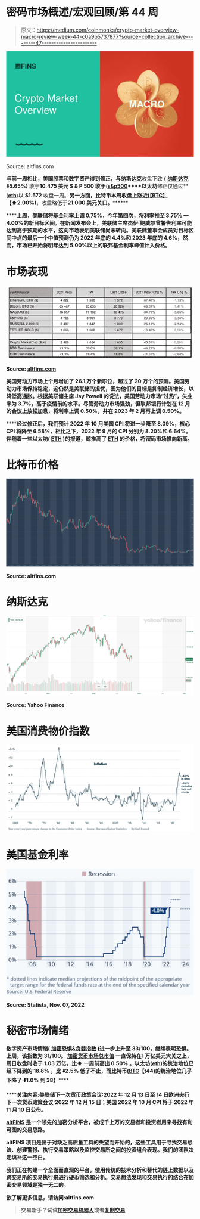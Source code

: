# 密码市场概述/宏观回顾/第 44 周

> 原文：<https://medium.com/coinmonks/crypto-market-overview-macro-review-week-44-c0a9b5737877?source=collection_archive---------47----------------------->

![](img/4d574a8ed349ac441f290275d060007d.png)

Source: altfins.com

**与前一周相比，美国股票和数字资产得到修正，**与**纳斯达克**收盘下跌 **(** [**纳斯达克**](https://finance.yahoo.com/quote/%5EIXIC?p=%5eIXIC&.tsrc=fin-srch) **⬇️5.65%)** 收于**10.475 美元 **S & P 500** 收于**(**[**s&p500**](https://finance.yahoo.com/quote/%5EGSPC?p=%5eGSPC&.tsrc=fin-srch)****以太坊**修正仅通过**(**[**eth**](https://altfins.com/crypto-screener)**)以 **$1.572** 收盘一周。**另一方面，**比特币本周收盘上涨近([**【BTC】**](https://altfins.com/crypto-screener)【⬆️**2.00%)**，收盘略低于**21.000 美元关口。********

******上周，美联储将基金利率上调 0.75%，**今年第四次，**将利率推至 3.75% — 4.00%的新目标区间。在新闻发布会上，美联储主席杰伊·鲍威尔曾警告利率可能达到高于预期的水平，这向市场表明美联储尚未转向。美联储董事会成员对目标区间中点的最后一个中值预测仍为 2022 年底的 4.4%和 2023 年底的 4.6%，然而，市场已开始将明年达到 5.00%以上的联邦基金利率峰值计入价格。******

# ****市场表现****

****![](img/58214fef4c048d5d53910eeca0de3a26.png)****

****Source: [altfins.com](https://altfins.com/)****

****美国劳动力市场上个月增加了 26.1 万个新职位，超过了 20 万个的预测。美国劳动力市场保持稳定，这仍然是美联储的担忧，因为他们的目标是抑制经济增长，以降低高通胀。根据美联储主席 Jay Powell 的说法，美国劳动力市场“过热”，失业率为 3.7%，高于疫情前的水平。尽管劳动力市场强劲，但联邦银行计划在 12 月的会议上放松加息，将利率上调 0.50%，并在 2023 年 2 月再上调 0.50%。****

******经过修正后，我们预计 2022 年 10 月美国 CPI 将进一步降至 8.09%，核心 CPI 将降至 6.58%，**相比之下，2022 年 9 月的 CPI 分别为 8.20%和 6.64%**。**伴随着一些以太坊( [ETH](https://altfins.com/crypto-screener) )的报道，鲸推高了 [ETH](https://altfins.com/crypto-screener) 的价格，将密码市场推向新高。****

# ****比特币价格****

****![](img/1473d6bbaa596373dce9b6375ee30af7.png)****

****Source: altfins.com****

# ****纳斯达克****

****![](img/916b8e49ef47bc9155023609743e4834.png)****

****Source: Yahoo Finance****

# ****美国消费物价指数****

****![](img/d9a5be51bf0e1a8373f444933fa04780.png)****

# ****美国基金利率****

****![](img/3c3637e487b46e37267192da20fa6180.png)****

****Source: Statista, Nov. 07, 2022****

# ****秘密市场情绪****

****数字资产市场情绪( [**加密恐惧&贪婪指数**](https://alternative.me/crypto/fear-and-greed-index/) )进一步上升至 **33/100，**继续表明**恐惧**。上周，该指数为 31/100。 [**加密货币市场总市值**](https://coinmarketcap.com/charts/) 一直保持在**1 万亿美元大关之上，周日收盘时收于 **1.03 万亿**，比⬆️ **一周前高出 0.50%** 。**以太坊(**[**eth**](https://altfins.com/crypto-screener)**)的统治地位**已经下降到**的 18.8%** ，比 **⬇️2.5%** 低了不止，而**比特币(**[**BTC**](https://altfins.com/crypto-screener)【t44)的统治地位几乎下降了 **⬇️1.0%** 到 **38】********

******关注内容:**美联储下一次货币政策会议:2022 年 12 月 13 日至 14 日欧洲央行下一次货币政策会议:2022 年 12 月 15 日；美国 2022 年 10 月 CPI 将于 2022 年 11 月 10 日公布。****

****[**altFINS**](https://altfins.com/) 是**一个领先的加密分析平台**，被成千上万的交易者和投资者用来寻找有利可图的交易思路。****

****altFINS 项目是出于对缺乏高质量工具的失望而开始的，这些工具用于寻找交易想法、创建警报、执行交易策略以及监控交易所之间的投资组合表现。我们的团队决定填补这一空白。****

****我们正在构建一个全面而直观的平台，使用传统的技术分析和替代的链上数据以及跨交易所的交易执行来进行硬币筛选和分析。交易想法发现和交易执行的结合在加密交易领域是独一无二的。****

****欲了解更多信息，请访问:altfins.com****

> ****交易新手？试试[加密交易机器人](/coinmonks/crypto-trading-bot-c2ffce8acb2a)或者[复制交易](/coinmonks/top-10-crypto-copy-trading-platforms-for-beginners-d0c37c7d698c)****